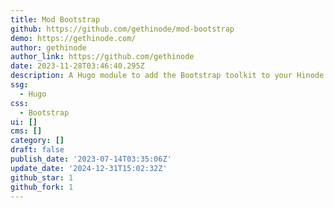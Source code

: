 ```yaml
---
title: Mod Bootstrap
github: https://github.com/gethinode/mod-bootstrap
demo: https://gethinode.com/
author: gethinode
author_link: https://github.com/gethinode
date: 2023-11-28T03:46:40.295Z
description: A Hugo module to add the Bootstrap toolkit to your Hinode site
ssg:
  - Hugo
css:
  - Bootstrap
ui: []
cms: []
category: []
draft: false
publish_date: '2023-07-14T03:35:06Z'
update_date: '2024-12-31T15:02:32Z'
github_star: 1
github_fork: 1
---
```

